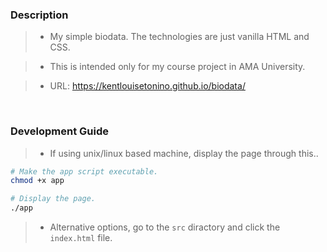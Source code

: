 ### Description
> - My simple biodata. The technologies are just vanilla HTML and CSS.

> - This is intended only for my course project in AMA University.

> - URL: https://kentlouisetonino.github.io/biodata/

<br />

### Development Guide
> - If using unix/linux based machine, display the page through this..

```bash
# Make the app script executable.
chmod +x app

# Display the page.
./app
```

> - Alternative options, go to the `src` diractory and click the `index.html` file.
